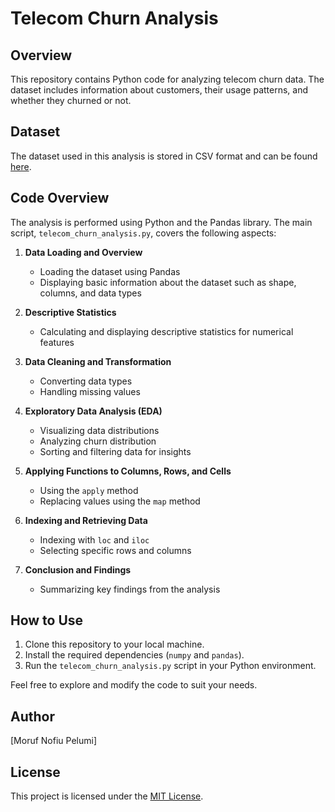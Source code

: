 # Telecom Churn Analysis

## Overview
This repository contains Python code for analyzing telecom churn data. The dataset includes information about customers, their usage patterns, and whether they churned or not.

## Dataset
The dataset used in this analysis is stored in CSV format and can be found [here](/path/to/dataset/telecom_churn.csv).

## Code Overview
The analysis is performed using Python and the Pandas library. The main script, `telecom_churn_analysis.py`, covers the following aspects:

1. **Data Loading and Overview**
   - Loading the dataset using Pandas
   - Displaying basic information about the dataset such as shape, columns, and data types

2. **Descriptive Statistics**
   - Calculating and displaying descriptive statistics for numerical features

3. **Data Cleaning and Transformation**
   - Converting data types
   - Handling missing values

4. **Exploratory Data Analysis (EDA)**
   - Visualizing data distributions
   - Analyzing churn distribution
   - Sorting and filtering data for insights

5. **Applying Functions to Columns, Rows, and Cells**
   - Using the `apply` method
   - Replacing values using the `map` method

6. **Indexing and Retrieving Data**
   - Indexing with `loc` and `iloc`
   - Selecting specific rows and columns

7. **Conclusion and Findings**
   - Summarizing key findings from the analysis

## How to Use
1. Clone this repository to your local machine.
2. Install the required dependencies (`numpy` and `pandas`).
3. Run the `telecom_churn_analysis.py` script in your Python environment.

Feel free to explore and modify the code to suit your needs.

## Author
[Moruf Nofiu Pelumi]

## License
This project is licensed under the [MIT License](LICENSE).
